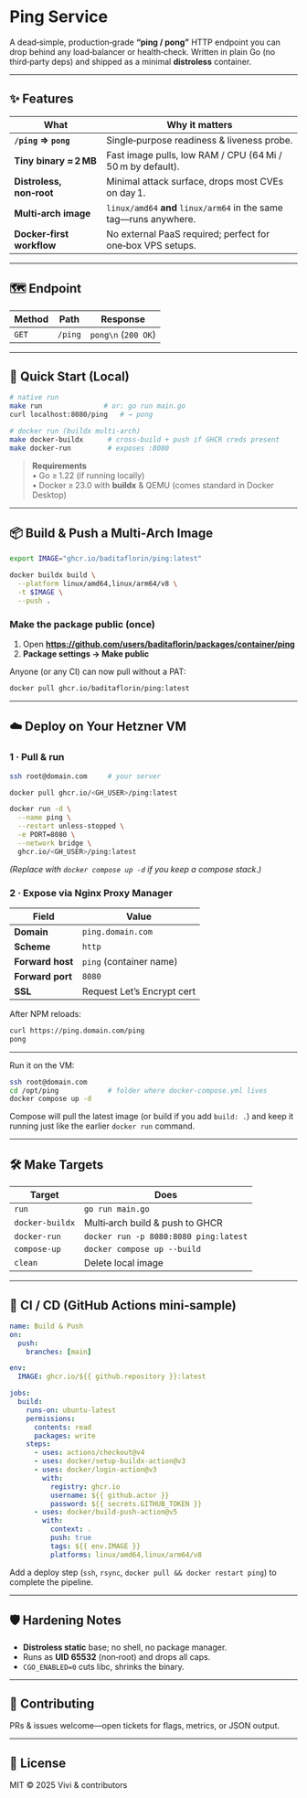 # Ping Service

A dead‑simple, production‑grade **“ping / pong”** HTTP endpoint you can drop behind any load‑balancer or health‑check.  Written in plain Go (no third‑party deps) and shipped as a minimal **distroless** container.

---

## ✨ Features

| What | Why it matters |
|------|----------------|
| **`/ping` ⇒ `pong`** | Single‑purpose readiness & liveness probe. |
| **Tiny binary ≈ 2 MB** | Fast image pulls, low RAM / CPU (64 Mi / 50 m by default). |
| **Distroless, non‑root** | Minimal attack surface, drops most CVEs on day 1. |
| **Multi‑arch image** | `linux/amd64` **and** `linux/arm64` in the same tag—runs anywhere. |
| **Docker‑first workflow** | No external PaaS required; perfect for one‑box VPS setups.

---

## 🗺️ Endpoint

| Method | Path | Response |
|--------|------|----------|
| `GET`  | `/ping` | `pong\n` (`200 OK`) |

---

## 🚀 Quick Start (Local)

```bash
# native run
make run               # or: go run main.go
curl localhost:8080/ping   # → pong

# docker run (buildx multi‑arch)
make docker-buildx      # cross‑build + push if GHCR creds present
make docker-run         # exposes :8080
```

> **Requirements**  
> • Go ≥ 1.22 (if running locally)  
> • Docker ≥ 23.0 with **buildx** & QEMU (comes standard in Docker Desktop)

---

## 📦 Build & Push a Multi‑Arch Image

```bash
export IMAGE="ghcr.io/baditaflorin/ping:latest"

docker buildx build \
  --platform linux/amd64,linux/arm64/v8 \
  -t $IMAGE \
  --push .
```

### Make the package public (once)

1. Open **https://github.com/users/baditaflorin/packages/container/ping**
2. **Package settings → Make public**

Anyone (or any CI) can now pull without a PAT:

```bash
docker pull ghcr.io/baditaflorin/ping:latest
```

---

## ☁️ Deploy on Your Hetzner VM

### 1 · Pull & run

```bash
ssh root@domain.com     # your server

docker pull ghcr.io/<GH_USER>/ping:latest

docker run -d \
  --name ping \
  --restart unless-stopped \
  -e PORT=8080 \
  --network bridge \
  ghcr.io/<GH_USER>/ping:latest
```

*(Replace with `docker compose up -d` if you keep a compose stack.)*

### 2 · Expose via **Nginx Proxy Manager**

| Field | Value                      |
|-------|----------------------------|
| **Domain** | `ping.domain.com`          |
| **Scheme** | `http`                     |
| **Forward host** | `ping` (container name)    |
| **Forward port** | `8080`                     |
| **SSL** | Request Let’s Encrypt cert |

After NPM reloads:

```bash
curl https://ping.domain.com/ping
pong
```

---

Run it on the VM:

```bash
ssh root@domain.com
cd /opt/ping            # folder where docker-compose.yml lives
docker compose up -d
```

Compose will pull the latest image (or build if you add `build: .`) and keep it running just like the earlier `docker run` command.

---

## 🛠️ Make Targets

| Target | Does |
|--------|------|
| `run` | `go run main.go` |
| `docker-buildx` | Multi‑arch build & push to GHCR |
| `docker-run` | `docker run -p 8080:8080 ping:latest` |
| `compose-up` | `docker compose up --build` |
| `clean` | Delete local image |

---

## 🤖 CI / CD (GitHub Actions mini‑sample)

```yaml
name: Build & Push
on:
  push:
    branches: [main]

env:
  IMAGE: ghcr.io/${{ github.repository }}:latest

jobs:
  build:
    runs-on: ubuntu-latest
    permissions:
      contents: read
      packages: write
    steps:
      - uses: actions/checkout@v4
      - uses: docker/setup-buildx-action@v3
      - uses: docker/login-action@v3
        with:
          registry: ghcr.io
          username: ${{ github.actor }}
          password: ${{ secrets.GITHUB_TOKEN }}
      - uses: docker/build-push-action@v5
        with:
          context: .
          push: true
          tags: ${{ env.IMAGE }}
          platforms: linux/amd64,linux/arm64/v8
```

Add a deploy step (`ssh`, `rsync`, `docker pull && docker restart ping`) to complete the pipeline.

---

## 🛡️ Hardening Notes

* **Distroless static** base; no shell, no package manager.
* Runs as **UID 65532** (non‑root) and drops all caps.
* `CGO_ENABLED=0` cuts libc, shrinks the binary.

---

## 👫 Contributing

PRs & issues welcome—open tickets for flags, metrics, or JSON output.

---

## 📄 License

MIT © 2025 Vivi & contributors

